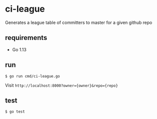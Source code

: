 # ci-league

Generates a league table of committers to master for a given github repo

## requirements

- Go 1.13

## run

`$ go run cmd/ci-league.go`

Visit `http://localhost:8000?owner={owner}&repo={repo}`

## test

`$ go test`